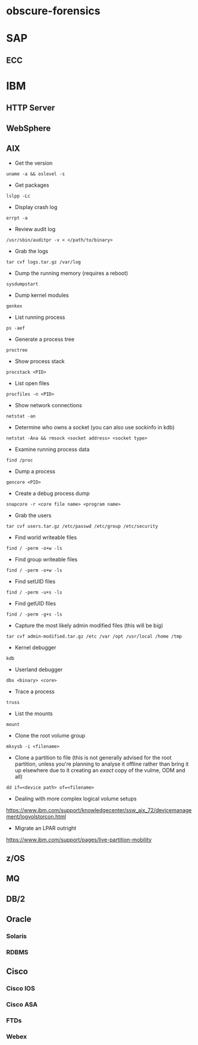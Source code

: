 # obscure-forensics

# SAP

## ECC

# IBM

## HTTP Server

## WebSphere

## AIX

* Get the version

```uname -a && oslevel -s```

* Get packages

```lslpp -Lc```

* Display crash log

```errpt -a```

* Review audit log

```/usr/sbin/auditpr -v < </path/to/binary>```

* Grab the logs

```tar cvf logs.tar.gz /var/log```

* Dump the running memory (requires a reboot)

```sysdumpstart```

* Dump kernel modules

```genkex```

* List running process

```ps -aef```

* Generate a process tree

```proctree```

* Show process stack

```procstack <PID>```

* List open files

```procfiles -n <PID>```

* Show network connections

```netstat -an```

* Determine who owns a socket (you can also use sockinfo in kdb)

```netstat -Ana && rmsock <socket address> <socket type>```

* Examine running process data

```find /proc```

* Dump a process

```gencore <PID>```

* Create a debug process dump

```snapcore -r <core file name> <program name>```

* Grab the users

```tar cvf users.tar.gz /etc/passwd /etc/group /etc/security```

* Find world writeable files

```find / -perm -o+w -ls```

* Find group writeable files

```find / -perm -o+w -ls```

* Find setUID files

```find / -perm -u+s -ls```

* Find getUID files

```find / -perm -g+s -ls```

* Capture the most likely admin modified files (this will be big)

```tar cvf admin-modified.tar.gz /etc /var /opt /usr/local /home /tmp```

* Kernel debugger

```kdb```

* Userland debugger

```dbx <binary> <core>```

* Trace a process

```truss```

* List the mounts

```mount```

* Clone the root volume group

```mksysb -i <filename>```

* Clone a partition to file (this is not generally advised for the root partition, unless you're planning to analyse it offline rather than bring it up elsewhere due to it creating an *exact* copy of the vulme, ODM and all)

```dd if=<device path> of=<filename>```

* Dealing with more complex logical volume setups

https://www.ibm.com/support/knowledgecenter/ssw_aix_72/devicemanagement/logvolstorcon.html

* Migrate an LPAR outright

https://www.ibm.com/support/pages/live-partition-mobility

## z/OS

## MQ

## DB/2

## Oracle

### Solaris

### RDBMS

## Cisco

### Cisco IOS

### Cisco ASA

### FTDs

### Webex
